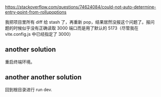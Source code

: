 https://stackoverflow.com/questions/74624084/could-not-auto-determine-entry-point-from-rollupoptions

我把项目里所有 diff 给 stash 了，再重新 pop，结果居然没报这个问题了。报问题的时候似乎没有正确读取 3000 端口而是用了默认的 5173（尽管我在 vite.config.js 中已经指定了 3000）

## another solution

重启终端环境。

## another another solution

回到根目录进行 run dev.

